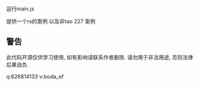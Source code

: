 运行main.js 

提供一个rs的案例 以及非tao 227 案例

## 警告

此代码开源仅供学习使用, 如有影响请联系作者删除. 请勿用于非法用途, 否则法律后果自负.






q:826814133  v:boda_ef
